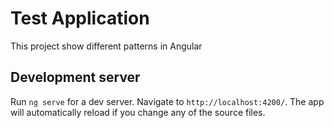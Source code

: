 # Test Application

This project show different patterns in Angular 



## Development server

Run `ng serve` for a dev server. Navigate to `http://localhost:4200/`. The app will automatically reload if you change any of the source files.

